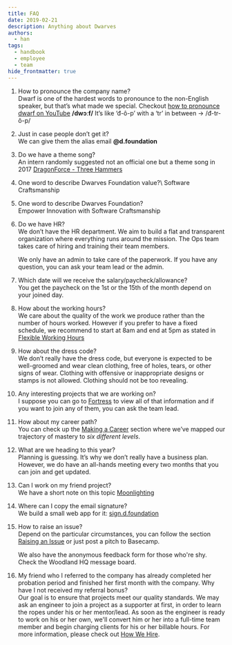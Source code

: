 ```yaml
---
title: FAQ
date: 2019-02-21
description: Anything about Dwarves
authors: 
  - han
tags: 
  - handbook
  - employee
  - team
hide_frontmatter: true
---
```


1. How to pronounce the company name? \
   Dwarf is one of the hardest words to pronounce to the non-English speaker, but that’s what made we special. Checkout [how to pronounce dwarf on YouTube](https://youtu.be/3MJ1_blsY_s) 
   **/dwɔːf/** 
   It’s like ‘đ-ô-p’ with a ‘tr’ in between -> /đ-tr-ô-p/

2. Just in case people don’t get it?\
  We can give them the alias email **@d.foundation**

3. Do we have a theme song?\
  An intern randomly suggested not an official one but a theme song in 2017 [DragonForce - Three Hammers](https://youtu.be/kVIGju-rSho) 

4. One word to describe Dwarves Foundation value?\ 
   Software Craftsmanship

5. One word to describe Dwarves Foundation?\
   Empower Innovation with Software Craftsmanship

6. Do we have HR?\
   We don’t have the HR department. We aim to build a flat and transparent organization where everything runs around the mission. The Ops team takes care of hiring and training their team members.

   We only have an admin to take care of the paperwork. If you have any question, you can ask your team lead or the admin.

7. Which date will we receive the salary/paycheck/allowance?\
   You get the paycheck on the 1st or the 15th of the month depend on your joined day.

8. How about the working hours?\
  We care about the quality of the work we produce rather than the number of hours worked. However if you prefer to have a fixed schedule, we recommend to start at 8am and end at 5pm as stated in [Flexible Working Hours](benefits-and-perks.md#flexible-working-hours)

9. How about the dress code?\
   We don’t really have the dress code, but everyone is expected to be well-groomed and wear clean clothing, free of holes, tears, or other signs of wear.
   Clothing with offensive or inappropriate designs or stamps is not allowed. Clothing should not be too revealing.

10. Any interesting projects that we are working on?\
    I suppose you can go to [Fortress](fort.d.foundation) to view all of that information and if you want to join any of them, you can ask the team lead.

11. How about my career path?\
    You can check up the [Making a Career](making-a-career.md) section where we’ve mapped our trajectory of mastery to *six different levels*.

12. What are we heading to this year?\
    Planning is guessing. It’s why we don’t really have a business plan. However, we do have an all-hands meeting every two months that you can join and get updated.

13. Can I work on my friend project?\
    We have a short note on this topic [Moonlighting](moonlighting.md)

14. Where can I copy the email signature?\
    We build a small web app for it: [sign.d.foundation](https://sign.d.foundation)

15. How to raise an issue?\
    Depend on the particular circumstances, you can follow the section [Raising an Issue](how-we-work.md#raising-an-issue) or just post a pitch to Basecamp.

    We also have the anonymous feedback form for those who're shy. Check the Woodland HQ message board.

16. My friend who I referred to the company has already completed her probation period and finished her first month with the company. Why have I not received my referral bonus?\
   Our goal is to ensure that projects meet our quality standards. We may ask an engineer to join a project as a supporter at first, in order to learn the ropes under his or her mentor/lead. As soon as the engineer is ready to work on his or her own, we'll convert him or her into a full-time team member and begin charging clients for his or her billable hours. For more information, please check out [How We Hire](https://github.com/dwarvesf/handbook/blob/master/how-we-hire.md#referral).  